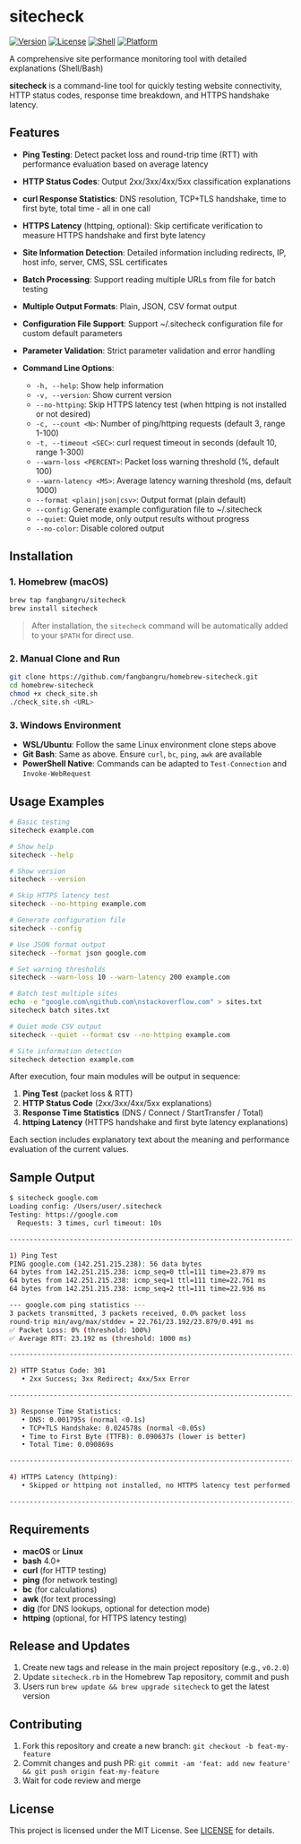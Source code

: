 # sitecheck

[![Version](https://img.shields.io/badge/version-0.2.0-blue.svg)](https://github.com/fangbangru/homebrew-sitecheck/releases)
[![License](https://img.shields.io/badge/license-MIT-green.svg)](LICENSE)
[![Shell](https://img.shields.io/badge/shell-bash-orange.svg)](https://www.gnu.org/software/bash/)
[![Platform](https://img.shields.io/badge/platform-macOS%20%7C%20Linux-lightgrey.svg)](https://github.com/fangbangru/homebrew-sitecheck)

A comprehensive site performance monitoring tool with detailed explanations (Shell/Bash)

**sitecheck** is a command-line tool for quickly testing website connectivity, HTTP status codes, response time breakdown, and HTTPS handshake latency.

## Features

* **Ping Testing**: Detect packet loss and round-trip time (RTT) with performance evaluation based on average latency
* **HTTP Status Codes**: Output 2xx/3xx/4xx/5xx classification explanations
* **curl Response Statistics**: DNS resolution, TCP+TLS handshake, time to first byte, total time - all in one call
* **HTTPS Latency** (httping, optional): Skip certificate verification to measure HTTPS handshake and first byte latency
* **Site Information Detection**: Detailed information including redirects, IP, host info, server, CMS, SSL certificates
* **Batch Processing**: Support reading multiple URLs from file for batch testing
* **Multiple Output Formats**: Plain, JSON, CSV format output
* **Configuration File Support**: Support ~/.sitecheck configuration file for custom default parameters
* **Parameter Validation**: Strict parameter validation and error handling
* **Command Line Options**:

  * `-h, --help`: Show help information
  * `-v, --version`: Show current version
  * `--no-httping`: Skip HTTPS latency test (when httping is not installed or not desired)
  * `-c, --count <N>`: Number of ping/httping requests (default 3, range 1-100)
  * `-t, --timeout <SEC>`: curl request timeout in seconds (default 10, range 1-300)
  * `--warn-loss <PERCENT>`: Packet loss warning threshold (%, default 100)
  * `--warn-latency <MS>`: Average latency warning threshold (ms, default 1000)
  * `--format <plain|json|csv>`: Output format (plain default)
  * `--config`: Generate example configuration file to ~/.sitecheck
  * `--quiet`: Quiet mode, only output results without progress
  * `--no-color`: Disable colored output

## Installation

### 1. Homebrew (macOS)

```bash
brew tap fangbangru/sitecheck
brew install sitecheck
```

> After installation, the `sitecheck` command will be automatically added to your `$PATH` for direct use.

### 2. Manual Clone and Run

```bash
git clone https://github.com/fangbangru/homebrew-sitecheck.git
cd homebrew-sitecheck
chmod +x check_site.sh
./check_site.sh <URL>
```

### 3. Windows Environment

* **WSL/Ubuntu**: Follow the same Linux environment clone steps above
* **Git Bash**: Same as above. Ensure `curl`, `bc`, `ping`, `awk` are available
* **PowerShell Native**: Commands can be adapted to `Test-Connection` and `Invoke-WebRequest`

## Usage Examples

```bash
# Basic testing
sitecheck example.com

# Show help
sitecheck --help

# Show version
sitecheck --version

# Skip HTTPS latency test
sitecheck --no-httping example.com

# Generate configuration file
sitecheck --config

# Use JSON format output
sitecheck --format json google.com

# Set warning thresholds
sitecheck --warn-loss 10 --warn-latency 200 example.com

# Batch test multiple sites
echo -e "google.com\ngithub.com\nstackoverflow.com" > sites.txt
sitecheck batch sites.txt

# Quiet mode CSV output
sitecheck --quiet --format csv --no-httping example.com

# Site information detection
sitecheck detection example.com
```

After execution, four main modules will be output in sequence:

1. **Ping Test** (packet loss & RTT)
2. **HTTP Status Code** (2xx/3xx/4xx/5xx explanations)
3. **Response Time Statistics** (DNS / Connect / StartTransfer / Total)
4. **httping Latency** (HTTPS handshake and first byte latency explanations)

Each section includes explanatory text about the meaning and performance evaluation of the current values.

## Sample Output

```bash
$ sitecheck google.com
Loading config: /Users/user/.sitecheck
Testing: https://google.com
  Requests: 3 times, curl timeout: 10s

------------------------------------------------------------------------

1) Ping Test
PING google.com (142.251.215.238): 56 data bytes
64 bytes from 142.251.215.238: icmp_seq=0 ttl=111 time=23.879 ms
64 bytes from 142.251.215.238: icmp_seq=1 ttl=111 time=22.761 ms
64 bytes from 142.251.215.238: icmp_seq=2 ttl=111 time=22.936 ms

--- google.com ping statistics ---
3 packets transmitted, 3 packets received, 0.0% packet loss
round-trip min/avg/max/stddev = 22.761/23.192/23.879/0.491 ms
✅ Packet Loss: 0% (threshold: 100%)
✅ Average RTT: 23.192 ms (threshold: 1000 ms)

------------------------------------------------------------------------

2) HTTP Status Code: 301
   • 2xx Success; 3xx Redirect; 4xx/5xx Error

------------------------------------------------------------------------

3) Response Time Statistics:
   • DNS: 0.001795s (normal <0.1s)
   • TCP+TLS Handshake: 0.024578s (normal <0.05s)
   • Time to First Byte (TTFB): 0.090637s (lower is better)
   • Total Time: 0.090869s

------------------------------------------------------------------------

4) HTTPS Latency (httping):
   • Skipped or httping not installed, no HTTPS latency test performed.

------------------------------------------------------------------------
```

## Requirements

- **macOS** or **Linux**
- **bash** 4.0+
- **curl** (for HTTP testing)
- **ping** (for network testing)
- **bc** (for calculations)
- **awk** (for text processing)
- **dig** (for DNS lookups, optional for detection mode)
- **httping** (optional, for HTTPS latency testing)

## Release and Updates

1. Create new tags and release in the main project repository (e.g., `v0.2.0`)
2. Update `sitecheck.rb` in the Homebrew Tap repository, commit and push
3. Users run `brew update && brew upgrade sitecheck` to get the latest version

## Contributing

1. Fork this repository and create a new branch: `git checkout -b feat-my-feature`
2. Commit changes and push PR: `git commit -am 'feat: add new feature' && git push origin feat-my-feature`
3. Wait for code review and merge

## License

This project is licensed under the MIT License. See [LICENSE](LICENSE) for details.

